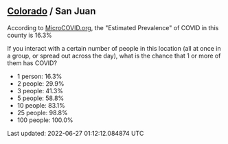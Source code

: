 
## [Colorado](/united-states/colorado) / San Juan

According to [MicroCOVID.org](http://microcovid.org),
the "Estimated Prevalence" of COVID in this county is 16.3%

If you interact with a certain number of people in this location
(all at once in a group, or spread out across the day), what is the chance that
1 or more of them has COVID?

- 1 person: 16.3%
- 2 people: 29.9%
- 3 people: 41.3%
- 5 people: 58.8%
- 10 people: 83.1%
- 25 people: 98.8%
- 100 people: 100.0%

Last updated: 2022-06-27 01:12:12.084874 UTC

